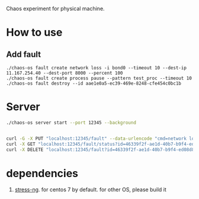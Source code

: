 Chaos experiment for physical machine.


# How to use

## Add fault
```
./chaos-os fault create network loss -i bond0 --timeout 10 --dest-ip 11.167.254.40 --dest-port 8000 --percent 100
./chaos-os fault create process pause --pattern test_proc --timeout 10
./chaos-os fault destroy --id aae1e0a5-ec39-469e-8248-cfe454c0bc1b
```



# Server

```bash
./chaos-os server start --port 12345 --background


curl -G -X PUT "localhost:12345/fault" --data-urlencode "cmd=network loss -i bond0 --timeout 100 --dest-ip 11.167.254.40 --dest-port 8000 --percent 100"
curl -X GET "localhost:12345/fault/status?id=46339f2f-ae1d-40b7-b9f4-ed08d8a7e71b"
curl -X DELETE "localhost:12345/fault?id=46339f2f-ae1d-40b7-b9f4-ed08d8a7e71b"
```


# dependencies

1. [stress-ng](https://github.com/ColinIanKing/stress-ng). for centos 7 by default. for other OS, please build it

